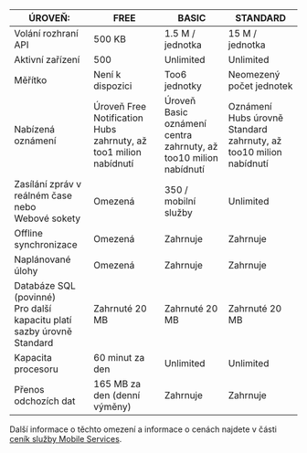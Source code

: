 
| ÚROVEŇ: | FREE | BASIC | STANDARD |
| --- | --- | --- | --- |
| Volání rozhraní API |500 KB |1.5 M / jednotka |15 M / jednotka |
| Aktivní zařízení |500 |Unlimited |Unlimited |
| Měřítko |Není k dispozici |Too6 jednotky |Neomezený počet jednotek |
| Nabízená oznámení |Úroveň Free Notification Hubs zahrnuty, až too1 milion nabídnutí |Úroveň Basic oznámení centra zahrnuty, až too10 milion nabídnutí |Oznámení Hubs úrovně Standard zahrnuty, až too10 milion nabídnutí |
| Zasílání zpráv v reálném čase nebo<br/>Webové sokety |Omezená |350 / mobilní služby |Unlimited |
| Offline synchronizace |Omezená |Zahrnuje |Zahrnuje |
| Naplánované úlohy |Omezená |Zahrnuje |Zahrnuje |
| Databáze SQL (povinné) <br/>Pro další kapacitu platí sazby úrovně Standard |Zahrnuté 20 MB |Zahrnuté 20 MB |Zahrnuté 20 MB |
| Kapacita procesoru |60 minut za den |Unlimited |Unlimited |
| Přenos odchozích dat |165 MB za den (denní výměny) |Zahrnuje |Zahrnuje |

Další informace o těchto omezení a informace o cenách najdete v části [ceník služby Mobile Services](https://azure.microsoft.com/pricing/details/mobile-services/). 

